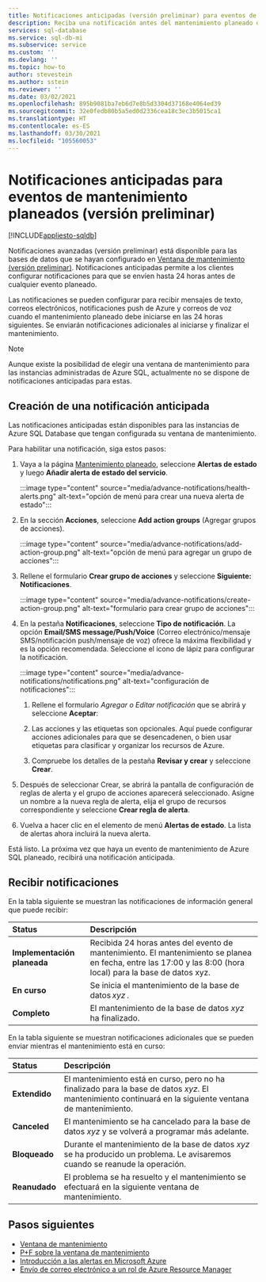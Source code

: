 ```yaml
---
title: Notificaciones anticipadas (versión preliminar) para eventos de mantenimiento planeados
description: Reciba una notificación antes del mantenimiento planeado de Azure SQL Database.
services: sql-database
ms.service: sql-db-mi
ms.subservice: service
ms.custom: ''
ms.devlang: ''
ms.topic: how-to
author: stevestein
ms.author: sstein
ms.reviewer: ''
ms.date: 03/02/2021
ms.openlocfilehash: 895b9081ba7eb6d7e8b5d3304d37168e4064ed39
ms.sourcegitcommit: 32e0fedb80b5a5ed0d2336cea18c3ec3b5015ca1
ms.translationtype: HT
ms.contentlocale: es-ES
ms.lasthandoff: 03/30/2021
ms.locfileid: "105560053"
---
```

# <a name="advance-notifications-for-planned-maintenance-events-preview"></a>Notificaciones anticipadas para eventos de mantenimiento planeados (versión preliminar)
[!INCLUDE[appliesto-sqldb](../includes/appliesto-sqldb.md)]

Notificaciones avanzadas (versión preliminar) está disponible para las bases de datos que se hayan configurado en [Ventana de mantenimiento (versión preliminar)](maintenance-window.md). Notificaciones anticipadas permite a los clientes configurar notificaciones para que se envíen hasta 24 horas antes de cualquier evento planeado.

Las notificaciones se pueden configurar para recibir mensajes de texto, correos electrónicos, notificaciones push de Azure y correos de voz cuando el mantenimiento planeado debe iniciarse en las 24 horas siguientes. Se enviarán notificaciones adicionales al iniciarse y finalizar el mantenimiento.

> [!Note]
> Aunque existe la posibilidad de elegir una ventana de mantenimiento para las instancias administradas de Azure SQL, actualmente no se dispone de notificaciones anticipadas para estas.

## <a name="create-an-advance-notification"></a>Creación de una notificación anticipada

Las notificaciones anticipadas están disponibles para las instancias de Azure SQL Database que tengan configurada su ventana de mantenimiento. 

Para habilitar una notificación, siga estos pasos:  

1. Vaya a la página [Mantenimiento planeado](https://portal.azure.com/#blade/Microsoft_Azure_Health/AzureHealthBrowseBlade/plannedMaintenance), seleccione **Alertas de estado** y luego **Añadir alerta de estado del servicio**.

    :::image type="content" source="media/advance-notifications/health-alerts.png" alt-text="opción de menú para crear una nueva alerta de estado":::

2. En la sección **Acciones**, seleccione **Add action groups** (Agregar grupos de acciones). 

    :::image type="content" source="media/advance-notifications/add-action-group.png" alt-text="opción de menú para agregar un grupo de acciones":::

3. Rellene el formulario **Crear grupo de acciones** y seleccione **Siguiente: Notificaciones**.  

    :::image type="content" source="media/advance-notifications/create-action-group.png" alt-text="formulario para crear grupo de acciones":::

1. En la pestaña **Notificaciones**, seleccione **Tipo de notificación**. La opción **Email/SMS message/Push/Voice** (Correo electrónico/mensaje SMS/notificación push/mensaje de voz) ofrece la máxima flexibilidad y es la opción recomendada. Seleccione el icono de lápiz para configurar la notificación.  

    :::image type="content" source="media/advance-notifications/notifications.png" alt-text="configuración de notificaciones":::



   1. Rellene el formulario *Agregar o Editar notificación* que se abrirá y seleccione **Aceptar**: 

   2. Las acciones y las etiquetas son opcionales. Aquí puede configurar acciones adicionales para que se desencadenen, o bien usar etiquetas para clasificar y organizar los recursos de Azure. 

   4. Compruebe los detalles de la pestaña **Revisar y crear** y seleccione **Crear**. 

7. Después de seleccionar Crear, se abrirá la pantalla de configuración de reglas de alerta y el grupo de acciones aparecerá seleccionado. Asigne un nombre a la nueva regla de alerta, elija el grupo de recursos correspondiente y seleccione **Crear regla de alerta**. 

8. Vuelva a hacer clic en el elemento de menú **Alertas de estado**. La lista de alertas ahora incluirá la nueva alerta. 


Está listo. La próxima vez que haya un evento de mantenimiento de Azure SQL planeado, recibirá una notificación anticipada.

## <a name="receiving-notifications"></a>Recibir notificaciones

En la tabla siguiente se muestran las notificaciones de información general que puede recibir: 

|Status|Descripción|
|:---|:---|
|**Implementación planeada**| Recibida 24 horas antes del evento de mantenimiento. El mantenimiento se planea en fecha, entre las 17:00 y las 8:00 (hora local) para la base de datos xyz.|
|**En curso** | Se inicia el mantenimiento de la base de datos *xyz* .| 
|**Completo** | El mantenimiento de la base de datos *xyz* ha finalizado. |

En la tabla siguiente se muestran notificaciones adicionales que se pueden enviar mientras el mantenimiento está en curso: 

|Status|Descripción|
|:---|:---|
|**Extendido** | El mantenimiento está en curso, pero no ha finalizado para la base de datos *xyz*. El mantenimiento continuará en la siguiente ventana de mantenimiento.| 
|**Canceled**| El mantenimiento se ha cancelado para la base de datos *xyz* y se volverá a programar más adelante. |
|**Bloqueado**|Durante el mantenimiento de la base de datos *xyz* se ha producido un problema. Le avisaremos cuando se reanude la operación.| 
|**Reanudado**|El problema se ha resuelto y el mantenimiento se efectuará en la siguiente ventana de mantenimiento.|


## <a name="next-steps"></a>Pasos siguientes

- [Ventana de mantenimiento](maintenance-window.md)
- [P+F sobre la ventana de mantenimiento](maintenance-window-faq.yml)
- [Introducción a las alertas en Microsoft Azure](../../azure-monitor/alerts/alerts-overview.md)
- [Envío de correo electrónico a un rol de Azure Resource Manager](../../azure-monitor/alerts/action-groups.md#email-azure-resource-manager-role)